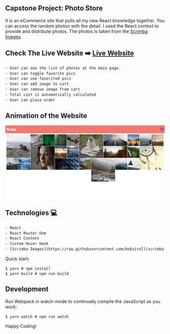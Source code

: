 ## Capstone Project: Photo Store
It is an eCommerce site that pulls all my new React knowledge together. You can access the random photos with the detail. I used the React context to provide and distribute photos. The photos is taken from the [Scrimba Images](https://raw.githubusercontent.com/bobziroll/scrimba-react-bootcamp-images/master/images.json). 
    
## Check The Live Website ➡️ [Live Website](https://fe-photo-store.netlify.app/)

```bash
- User can see the list of photos at the main page.
- User can toggle favorite pics
- User can see favorited pics
- User can add image to cart
- User can remove image from cart
- Total cost is automatically calculated
- User can place order
```
## Animation of the Website

![image](./7-capstone-project.gif)


## Technologies 💻
```bash
- React
- React Router Dom
- React Context
- Custom Hover Hook
- [Scrimba Images](https://raw.githubusercontent.com/bobziroll/scrimba-react-bootcamp-images/master/images.json)
```

Quick start:

```
$ yarn # npm install
$ yarn build # npm run build
````

## Development

Run Webpack in watch-mode to continually compile the JavaScript as you work:

```
$ yarn watch # npm run watch
```


Happy Coding!
